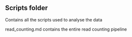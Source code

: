 ## Scripts folder

Contains all the scripts used to analyse the data

read_counting.md contains the entire read counting pipeline
